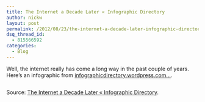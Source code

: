 ```yaml
---
title: The Internet a Decade Later « Infographic Directory
author: nickw
layout: post
permalink: /2012/08/23/the-internet-a-decade-later-infographic-directory/
dsq_thread_id:
  - 815566592
categories:
  - Blog
---
```

Well, the internet really has come a long way in the past couple of years. Here&#8217;s an infographic from [infographicdirectory.wordpress.com&#8230;][1].

<p style="text-align: center;">
  <a href="http://infographicdirectory.wordpress.com/2012/08/22/the-internet-a-decade-later/"><img src='http://nickwhyte.com/wordpress/wp-content/uploads/2012/08/a_decade_later.gif' alt='' /></a>
</p>

Source: [The Internet a Decade Later « Infographic Directory][2].

 [1]: http://infographicdirectory.wordpress.com/
 [2]: http://infographicdirectory.wordpress.com/2012/08/22/the-internet-a-decade-later/
